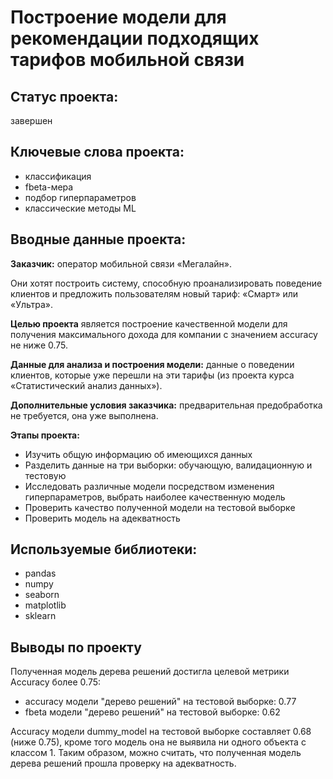 # Построение модели для рекомендации подходящих тарифов мобильной связи

## Статус проекта: 
завершен

## Ключевые слова проекта: 
- классификация
- fbeta-мера 
- подбор гиперпараметров
- классические методы ML

## Вводные данные проекта:

**Заказчик:** оператор мобильной связи «Мегалайн».

Они хотят построить систему, способную проанализировать поведение клиентов и предложить пользователям новый тариф: «Смарт» или «Ультра».

**Целью проекта** является построение качественной модели для получения максимального дохода для компании с значением accuracy не ниже 0.75.

**Данные для анализа и построения модели:** данные о поведении клиентов, которые уже перешли на эти тарифы (из проекта курса «Статистический анализ данных»).

**Дополнительные условия заказчика:** предварительная предобработка не требуется, она уже выполнена.

**Этапы проекта:**
- Изучить общую информацию об имеющихся данных
- Разделить данные на три выборки: обучающую, валидационную и тестовую
- Исследовать различные модели посредством изменения гиперпараметров, выбрать наиболее качественную модель
- Проверить качество полученной модели на тестовой выборке
- Проверить модель на адекватность


## Используемые библиотеки:
- pandas
- numpy
- seaborn
- matplotlib
- sklearn

## Выводы по проекту

Полученная модель дерева решений достигла целевой метрики Accuracy более 0.75:
- accuracy модели "дерево решений" на тестовой выборке: 0.77
- fbeta модели "дерево решений" на тестовой выборке: 0.62

Accuracy модели dummy_model на тестовой выборке составляет 0.68 (ниже 0.75), кроме того модель она не выявила ни одного объекта с классом 1.
Таким образом, можно считать, что полученная модель дерева решений прошла проверку на адекватность.
